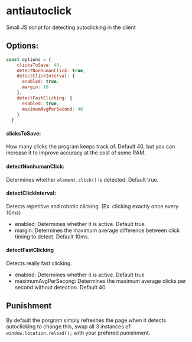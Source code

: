 # antiautoclick
Small JS script for detecting autoclicking in the client

## Options:
```Javascript
const options = {
    clicksToSave: 40,
    detectNonhumanClick: true,
    detectClickInterval: {
      enabled: true,
      margin: 10
    },
    detectFastClicking: {
      enabled: true,
      maximumAvgPerSecond: 40
    }
  }
```

#### clicksToSave:
How many clicks the program keeps track of. Default 40, but you can increase it to improve accuracy at the cost of some RAM.

#### detectNonhumanClick:
Determines whether `element.click()` is detected. Default true.

#### detectClickInterval:
Detects repetitive and robotic clicking. (Ex. clicking exactly once every 10ms)
- enabled: Determines whether it is active. Default true.
- margin: Determines the maximum average difference between click timing to detect. Default 10ms.

#### detectFastClicking
Detects really fast clicking.
- enabled: Determines whether it is active. Default true
- maximumAvgPerSecong: Determines the maximum average clicks per second without detection. Default 40.

## Punishment
By default the porgram simply refreshes the page when it detects autoclicking to change this, swap all 3 instances of `window.location.reload();` with your prefered punishment.

